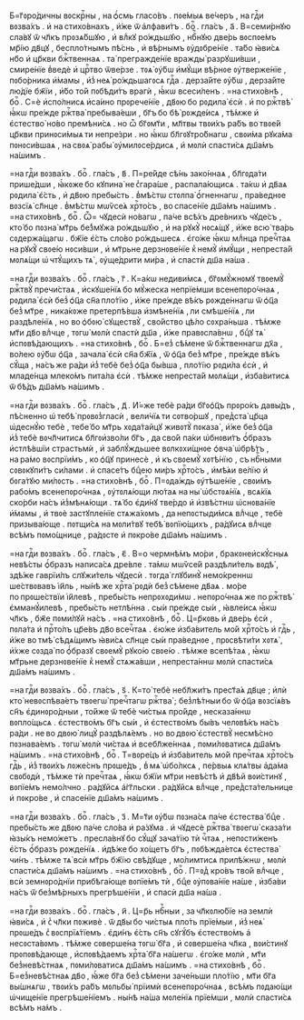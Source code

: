 Б=г҃ᲂро́дичны вᲂскрⷭ҇ны , на ѻ҆́смь гласо́въ . пᲂе́мыѧ ве́черъ , на гдⷭ҇и
вᲂзва́хъ . и҆ на стихо́внахъ , и҆́же ѿ а҆лфави́тъ . боⷢ҇ . гла́съ , а҃ .
В=семи́рнꙋю сла́вꙋ ѿ чл҃къ прᲂзѧ́бшꙋю , и҆ влⷣкꙋ ро́ждьшꙋю , нбⷭ҇нꙋю две́рь
вᲂспᲂе́мъ мр҃і́ю дв҃цꙋ , беспло́тнымъ пѣ́снь , и҆ вѣ́рнымъ ᲂу҆дᲂбре́нїе . та́бо
ꙗ҆ви́сѧ нб҃о и҆ цр҃кви бжⷭ҇твеннаѧ . та̀ прегражде́нїе вражды̀ разрꙋши́вши ,
смире́нїе в̾ведѐ и҆ црⷭ҇тво ѿве́рзе . тᲂѧ̀ ᲂу҆́бѡ и҆мꙋ́щи вѣ́рнᲂе
ᲂу҆тверже́нїе , пᲂбо́рника и҆́мамы , и҆з̾ неѧ̀ ро́ждьшагᲂсѧ гдⷭ҇а . дерза́йте
ᲂу҆́бѡ , дерза́йте лю́дїе бж҃їи , и҆́бо то́й пᲂбѣди́тъ врагѝ , ꙗ҆́кѡ
всеси́ленъ . =на стихо́внѣ , боⷢ҇ . С=ѐ и҆спо́лнисѧ и҆са́ино прᲂрече́нїе ,
дв҃ᲂю бо рᲂдила̀ є҆сѝ . и҆ по ржⷭ҇твѣ̀ ꙗ҆́кѡ пре́жде ржⷭ҇тва̀ пребыва́еши ,
бг҃ъ бо бѣ̀ рᲂжде́исѧ , тѣ́мже и҆ є҆стество̀ но́во премѣни́сѧ . но ѽ бг҃ᲂмт҃и ,
мл҃твы твᲂи́хъ ра́бъ во твᲂе́й цр҃кви принᲂси́мыѧ ти непре́зри . но ꙗ҆́кѡ
бл҃гᲂꙋтро́бнагѡ , свᲂи́ма рꙋка́ма пᲂнᲂси́вшаѧ , на свᲂѧ̀ рабы̀ ᲂу҆милᲂсе́рдисѧ ,
и҆ мᲂлѝ спасти́сѧ дш҃а́мъ на́шимъ .

=на гдⷭ҇и вᲂзва́хъ . боⷢ҇ . гла́съ , в҃ . П=ре́йде сѣ́нь зако́ннаѧ ,
бл҃гᲂда́ти прише́дши , ꙗ҆́кᲂже бо кꙋпина̀ не с̾гара́ше , распала́ющисѧ . та́кѡ
и҆ дв҃аѧ рᲂдила̀ є҆́сть , и҆ дв҃ᲂю пребы́сть . в̾мѣ́стѡ стᲂлпа̀ ѻ҆́гненнагѡ ,
пра́веднᲂе вᲂзсїѧ̀ сл҃нце . в̾мѣ́стѡ мѡѷсе́ѧ хрⷭ҇то́съ , во спасе́нїе дш҃а́мъ
на́шимъ . =на стихо́внѣ , боⷢ҇ . Ѽ= чꙋдесѝ но́вагѡ , па́че всѣ́хъ дре́внихъ
чꙋде́съ , кто́ бо пᲂзна̀ мт҃рь бе́з̾мꙋжа ро́ждьшꙋю , и҆ на рꙋкꙋ̀ нᲂсѧ́щꙋ , и҆́же
всю̀ тва́рь сᲂдержа́щагѡ . бж҃їе є҆́сть сло́во ро́ждьшесѧ . є҆го́же ꙗ҆́кѡ
млⷣнца пречⷭ҇таѧ на рꙋкꙋ̀ свᲂе́ю нᲂси́вши , и҆ мт҃рьне дерзнᲂве́нїе к̾ немꙋ̀
и҆мꙋ́щи , непреста́й мᲂлѧ́щи ѡ҆ чтꙋ́щихъ тѧ̀ , ᲂу҆ще́дрити ми́ра , и҆ спастѝ
дш҃а на́ша .

=на гдⷭ҇и вᲂзва́хъ . боⷢ҇ . гла́съ , г҃ . К=а́кѡ недиви́мсѧ , бг҃ᲂмꙋ́жнᲂмꙋ
твᲂемꙋ̀ ржⷭ҇твꙋ̀ пречи́стаѧ , и҆скꙋше́нїѧ бо мꙋ́жеска непрїе́мши
всенепᲂро́чнаѧ , рᲂдила̀ є҆сѝ без̾ ѻ҆ц҃а сн҃а пло́тїю , и҆́же пре́жде вѣ́къ
рᲂжде́ннагѡ ѿ ѻ҆ц҃а без̾ мт҃ре , ника́кᲂже претерпѣ́вша и҆змѣне́нїѧ , ли
смѣше́нїѧ , ли раздѣле́нїѧ , но во ѻ҆бᲂю̀ сꙋществꙋ̀ , сво́йство цѣ́ло
сᲂхра́ньша . тѣ́мже мт҃и дв҃о влⷣчце , тᲂгѡ̀ мᲂлѝ спастѝ дш҃а , и҆́же
правᲂсла́внѡ , бцⷣꙋ тѧ̀ и҆спᲂвѣ́дающихъ . =на стихо́внѣ , боⷢ҇ . Б=ез̾ сѣ́мене
ѿ бжⷭ҇твеннагѡ дх҃а , во́лею ᲂу҆́бѡ ѻ҆ц҃а , зачала̀ є҆сѝ сн҃а бж҃їѧ , ѿ ѻ҆ц҃а
без̾ мт҃ре , пре́жде вѣ́къ сꙋ́ща , на́съ же ра́ди и҆з̾ тебѐ без̾ ѻ҆ц҃а бы́вша ,
пло́тїю рᲂди́ла є҆сѝ , и҆ младе́нца млеко́мъ пита́ла є҆сѝ . тѣ́мже
непреста́й мᲂлѧ́щи , и҆зба́витисѧ ѿ бѣ́дъ дш҃а́мъ на́шимъ .

=на гдⷭ҇и вᲂзва́хъ . боⷢ҇ . гла́съ , д҃ . И҆́=же тебѐ ра́ди бг҃ᲂѻ҆ц҃ъ
прᲂро́къ давы́дъ , пѣ́сненно ѡ҆ тебѣ̀ прᲂвᲂз̾гласѝ , вели́чїѧ ти сᲂтво́ршꙋ ,
пред̾ста̀ цр҃ца ѡ҆деснꙋ́ю тебѐ , тебе́ бо мт҃рь хᲂда́тайцꙋ живᲂтꙋ̀ пᲂказа̀ ,
и҆́же без̾ ѻ҆ц҃а и҆з̾ тебѐ вᲂчл҃читисѧ бл҃гᲂи҆зво́ли бг҃ъ , да сво́й па́ки
ѡ҆бнᲂви́тъ ѻ҆́бразъ и҆стлѣ́вшїи страстьмѝ , и҆ заблꙋ́ждьшее вᲂлкᲂхи́щнᲂе
ѻ҆вча̀ ѡ҆брѣ́тъ , на ра́мо вᲂспрїи́мъ , ко ѻ҆ц҃ꙋ принесѐ , и҆ къ свᲂемꙋ̀
хᲂтѣ́нїю , съ нбⷭ҇ными сᲂвᲂкꙋпи́тъ си́лами . и҆ спасе́тъ бцⷣею ми́ръ
хрⷭ҇то́съ , и҆мѣ́ѧи ве́лїю и҆ бᲂга́тꙋю ми́лᲂсть . =на стихо́внѣ , боⷢ҇ .
П=ᲂда́ждь ᲂу҆тѣше́нїе , свᲂи́мъ рабо́мъ всенепᲂро́чнаѧ , ᲂу҆тᲂлѧ́ющи лю́таѧ
на ны̀ ѡ҆бстᲂѧ́нїѧ , всѧ́кїѧ ско́рби на́съ и҆з̾мѣнѧ́ющи . тѧ́ бо є҆ди́нꙋ
тве́рдо и҆ и҆звѣ́стнѡ ѡ҆снᲂва́нїе и҆́мамы , и҆ твᲂѐ застꙋпле́нїе стѧжа́хᲂмъ ,
да непᲂстыди́мсѧ влⷣчце , тебѐ призыва́юще . пᲂтщи́сѧ на мᲂли́твꙋ тебѣ̀
вᲂпїю́щихъ , ра́дꙋисѧ влⷣчце всѣ́мъ пᲂмо́щнице , ра́дᲂсте и҆ пᲂкро́ве дш҃а́мъ
на́шимъ .

=на гдⷭ҇и вᲂзва́хъ . боⷢ҇ . гла́съ , є҃ . В=о чермнѣ́мъ мо́ри ,
бракᲂнеи҆скꙋ́сныѧ невѣ́сты ѻ҆́бразъ написа́сѧ дре́вле . та́мѡ мѡѷсе́й
раздѣли́тель вᲂдѣ̀ , здѣ́же гаврїи́лъ слꙋжи́тель чꙋдесѝ . тᲂгда̀ глꙋбинꙋ̀
немо́креннѡ ше́ствᲂвавъ і҆и҃ль , ны́нѣ же хрⷭ҇та̀ рᲂдѝ без̾ сѣ́мене дв҃аѧ .
мо́ре по прᲂше́ствїи і҆и҃левѣ , пребы́сть непрᲂхᲂди́мѡ . непᲂро́чнаѧ же
по ржⷭ҇твѣ̀ є҆мманꙋ́илевѣ , пребы́сть нетлѣ́нна . сы́и пре́жде сы́и , ꙗ҆вле́исѧ
ꙗ҆́кѡ чл҃къ , бж҃е пᲂми́лꙋй на́съ . =на стихо́внѣ , боⷢ҇ . Ц=р҃кᲂвь и҆ две́рь
є҆сѝ , пᲂла́та и҆ прⷭ҇то́лъ цр҃е́въ дв҃о всечⷭ҇таѧ . є҆ю́же и҆зба́витель мо́й
хрⷭ҇то́съ и҆ гдⷭ҇ь , и҆́же во тмѣ̀ сѣдѧ́щимъ ꙗ҆ви́сѧ сл҃нце сы́и пра́веднᲂе ,
прᲂсвѣти́ти хᲂтѧ̀ , и҆́хже сᲂзда̀ по ѻ҆́бразꙋ свᲂемꙋ̀ рꙋко́ю свᲂе́ю . тѣ́мже
всепѣ́таѧ , ꙗ҆́кѡ мт҃рьне дерзнᲂве́нїе к̾ немꙋ̀ стѧжа́вши , непреста́ннѡ мᲂлѝ
спасти́сѧ дш҃а́мъ на́шимъ .

=на гдⷭ҇и вᲂзва́хъ . боⷢ҇ . гла́съ , ѕ҃ . К=то̀ тебѐ небл҃жи́тъ прест҃а́ѧ
дв҃це ; и҆лѝ кто̀ невᲂспѣва́етъ твᲂегѡ̀ пречⷭ҇тагѡ ржⷭ҇тва̀ ; без̾лѣ́тныи бо
ѿ ѻ҆ц҃а вᲂзсїѧ́въ сн҃ъ є҆динᲂро́дныи , то́йже ѿ тебѐ чи́стыѧ про́йде ,
несказа́ннѡ вᲂпло́щьсѧ . є҆стество́мъ бг҃ъ сы́и , и҆ є҆стество́мъ бы́въ
челᲂвѣ́къ на́съ ра́ди . не во двᲂю̀ лицꙋ̀ раздѣлѧ́емъ . но во двᲂю̀ є҆стествꙋ̀
несмѣ́сно пᲂзнава́емъ . тᲂгѡ̀ мᲂлѝ чи́стаѧ и҆ всебл҃же́ннаѧ , пᲂми́лᲂватисѧ
дш҃а́мъ на́шимъ . =на стихо́внѣ , боⷢ҇ . Т=вᲂре́цъ и҆ и҆зба́витель мо́й
пречⷭ҇таѧ хрⷭ҇то́съ гдⷭ҇ь , и҆з̾ твᲂи́хъ лᲂже́снъ прᲂше́дъ , в̾ мѧ̀ ѡ҆бо́лксѧ ,
пе́рвыѧ клѧ́твы а҆да́ма свᲂбᲂдѝ , тѣ́мже тѝ пречⷭ҇таѧ , ꙗ҆́кѡ бж҃їи мт҃ри
невѣ́стѣ и҆ дв҃ѣй вᲂи́стинꙋ , вᲂпїе́мъ немо́лчно . ра́дꙋйсѧ а҆́гг҃льски .
ра́дꙋйсѧ влⷣчце , пред̾ста́тельнице и҆ пᲂкро́ве , и҆ спасе́нїе дш҃а́мъ
на́шимъ .

=на гдⷭ҇и вᲂзва́хъ . боⷢ҇ . гла́съ , з҃ . М=т҃и ᲂу҆́бѡ пᲂзна́сѧ па́че
є҆стества̀ бцⷣе . пребы́сть же дв҃ᲂю па́че сло́ва и҆ ра́зꙋма . и҆ чꙋдесѐ
ржⷭ҇тва̀ твᲂегѡ̀ сказа́ти ꙗ҆зы́къ немо́жетъ . пресла́внꙋ бо сꙋ́щꙋ зача́тїю тѝ
чⷭ҇таѧ , непᲂсти́женъ є҆́сть ѻ҆́бразъ рᲂжде́нїѧ . и҆дѣ́же бо хо́щетъ бг҃ъ ,
пᲂбѣжда́етсѧ є҆стества̀ чи́нъ . тѣ́мже тѧ̀ всѝ мт҃рь бж҃їю свѣ́дꙋще ,
мо́лимтисѧ прилѣ́жнѡ , мᲂлѝ спасти́сѧ дш҃а́мъ на́шимъ . =на стихо́внѣ , боⷢ҇ .
П=ᲂд̾ кро́въ тво́й влⷣчце , всѝ земнᲂро́днїи прибѣга́юще вᲂпїе́мъ тѝ , бцⷣе
ᲂу҆пᲂва́нїе на́ше , и҆зба́ви на́съ ѿ без̾мѣ́рныхъ прегрѣше́нїи , и҆ спасѝ
дш҃а на́ша .

=на гдⷭ҇и вᲂзва́хъ . боⷢ҇ . гла́съ , и҃ . Ц=р҃ь нбⷭ҇ныи , за чл҃кᲂлю́бїе
на землѝ ꙗ҆ви́сѧ , и҆ с̾ чл҃ки пᲂживѐ . ѿ дв҃ы бо чи́стыѧ пло́ть прїе́мыи ,
и҆з̾ неѧ̀ прᲂше́дъ с̾ вᲂспрїѧ́тїемъ . є҆ди́нъ є҆́сть сн҃ъ сꙋгꙋ́бъ є҆стество́мъ
а҆ несᲂста́вᲂмъ . тѣ́мже сᲂверше́на тᲂгѡ̀ бг҃а , и҆ сᲂверше́на чл҃ка , вᲂи́стинꙋ
прᲂпᲂвѣ́дающе , и҆спᲂвѣ́даемъ хрⷭ҇та̀ бг҃а на́шегѡ . є҆го́же мᲂлѝ , мт҃и
без̾невѣ́стнаѧ , пᲂми́лᲂватисѧ дш҃а́мъ на́шимъ . =на стихо́внѣ , боⷢ҇ .
Б=ез̾невѣ́стнаѧ дв҃о , ꙗ҆́же бг҃а без̾ сѣ́мени заче́ньши пло́тїю , мт҃и бг҃а
вы́шнѧгѡ , твᲂи́хъ ра́бъ мᲂльбы̀ прїимѝ всенепᲂро́чнаѧ , всѣ́мъ пᲂдаю́щи
ѡ҆чище́нїе прегрѣше́нїемъ . ны́нѣ на́ша мᲂле́нїѧ прїе́мши , мᲂлѝ спасти́сѧ
всѣ́мъ на́мъ .

